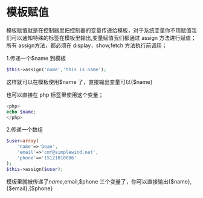 # 模板赋值
模板赋值就是在控制器里把控制器的变量传递给模板，对于系统变量你不用赋值我们可以通知特殊的标签在模板里输出,变量赋值我们都通过 assign 方法进行赋值；所有 assign方法，都必须在 display，show,fetch 方法执行前调用；



1.传递一个$name 到模板

```php
$this->assign('name','this is name');
```
这样就可以在模板使用$name 了，直接输出变量可以{$name}

也可以直接在 php 标签里使用这个变量；

```php
<php>
echo $name;
</php>
```
2.传递一个数组

```php
$user=array(
    'name'=>'Dean',
    'email'=>'cmf@simplewind.net',
    'phone'=>'15121010086'
);
$this->assign($user);
```
模板里就被传递了$name,$email,$phone 三个变量了，你可以直接输出{$name},{$email},{$phone}
